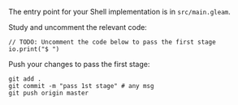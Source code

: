 The entry point for your Shell implementation is in `src/main.gleam`.

Study and uncomment the relevant code:

```gleam
// TODO: Uncomment the code below to pass the first stage
io.print("$ ")
```

Push your changes to pass the first stage:

```
git add .
git commit -m "pass 1st stage" # any msg
git push origin master
```
